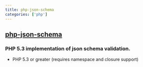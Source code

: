 ```yaml
---
title: php-json-schema
categories: ['php']
---
```

## [php-json-schema](https://github.com/hasbridge/php-json-schema)

### PHP 5.3 implementation of json schema validation.

- PHP 5.3 or greater (requires namespace and closure support)
